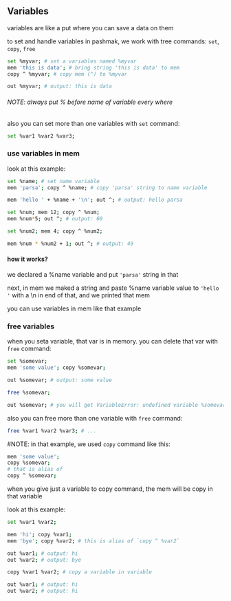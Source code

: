 ## Variables

variables are like a put where you can save a data on them

to set and handle variables in pashmak, we work with tree commands: `set`, `copy`, `free`

```bash
set %myvar; # set a variables named %myvar
mem 'this is data'; # bring string 'this is data' to mem
copy ^ %myvar; # copy mem (^) to %myvar

out %myvar; # output: this is data
```

###### NOTE: always put % before name of variable every where

also you can set more than one variables with `set` command:

```bash
set %var1 %var2 %var3;
```

### use variables in mem

look at this example:

```bash
set %name; # set name variable
mem 'parsa'; copy ^ %name; # copy 'parsa' string to name variable

mem 'hello ' + %name + '\n'; out ^; # output: hello parsa

set %num; mem 12; copy ^ %num;
mem %num*5; out ^; # output: 60

set %num2; mem 4; copy ^ %num2;

mem %num * %num2 + 1; out ^; # output: 49
```

#### how it works?
we declared a %name variable and put `'parsa'` string in that

next, in mem we maked a string and paste %name variable value to `'hello '` with a \n in end of that, and we printed that mem

you can use variables in mem like that example


### free variables
when you seta variable, that var is in memory. you can delete that var with `free` command:

```bash
set %somevar;
mem 'some value'; copy %somevar;

out %somevar; # output: some value

free %somevar;

out %somevar; # you will get VariableError: undefined variable %somevar (because it is deleted by free command)
```

also you can free more than one variable with `free` command:

```bash
free %var1 %var2 %var3; # ...
```

#NOTE: in that example, we used `copy` command like this:

```bash
mem 'some value';
copy %somevar;
# that is alias of
copy ^ %somevar;
```

when you give just a variable to copy command, the mem will be copy in that variable

look at this example:

```bash
set %var1 %var2;

mem 'hi'; copy %var1;
mem 'bye'; copy %var2; # this is alias of `copy ^ %var2`

out %var1; # output: hi
out %var2; # output: bye

copy %var1 %var2; # copy a variable in variable

out %var1; # output: hi
out %var2; # output: hi

```
